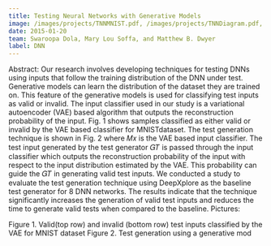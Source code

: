 ```yaml
---
title: Testing Neural Networks with Generative Models
image: /images/projects/TNNMNIST.pdf, /images/projects/TNNDiagram.pdf, 
date: 2015-01-20
team: Swaroopa Dola, Mary Lou Soffa, and Matthew B. Dwyer 
label: DNN
---
```


<a name="tnn"></a>

Abstract: Our research involves developing techniques for testing DNNs using inputs that follow the training distribution of the DNN under test. Generative models can learn the distribution of the dataset they are trained on. This feature of the generative models is used for classifying test inputs as valid or invalid. The input classifier used in our study is a variational autoencoder (VAE) based algorithm that outputs the reconstruction probability of the input. Fig. 1 shows samples classified as either valid or invalid by the VAE based classifier for MNISTdataset. The test generation technique is shown in Fig. 2 where 𝑀𝑥 is the VAE based input classifier. The test input generated by the test generator 𝐺𝑇 is passed through the input classifier which outputs the reconstruction probability of the input with respect to the input distribution estimated by the VAE. This probability can guide the 𝐺𝑇 in generating valid test inputs. We conducted a study to evaluate the test generation technique using DeepXplore as the baseline test generator for 8 DNN networks. The results indicate that the technique significantly increases the generation of valid test inputs and reduces the time to generate valid tests when compared to the baseline.
Pictures:


Figure 1. Valid(top row) and invalid (bottom row) test inputs classified by the VAE for MNIST dataset
Figure 2. Test generation using a generative mod
